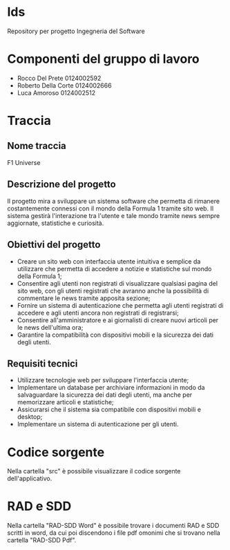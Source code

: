 # Ids
Repository per progetto Ingegneria del Software

# Componenti del gruppo di lavoro
- Rocco Del Prete 0124002592
- Roberto Della Corte 0124002666
- Luca Amoroso 0124002512

# Traccia
## Nome traccia
F1 Universe

## Descrizione del progetto
Il progetto mira a sviluppare un sistema software che permetta di rimanere costantemente connessi con il mondo della Formula 1 tramite sito web.
Il sistema gestirà l'interazione tra l'utente e tale mondo tramite news sempre aggiornate, statistiche e curiosità.

## Obiettivi del progetto
- Creare un sito web con interfaccia utente intuitiva e semplice da utilizzare che permetta di accedere a notizie e statistiche sul mondo della Formula 1;
- Consentire agli utenti non registrati di visualizzare qualsiasi pagina del sito web, con gli utenti registrati che avranno anche la possibilità di commentare le news tramite apposita sezione;
- Fornire un sistema di autenticazione che permetta agli utenti registrati di accedere e agli utenti ancora non registrati di registrarsi;
- Consentire all'amministratore e ai giornalisti di creare nuovi articoli per le news dell'ultima ora;
- Garantire la compatibilità con dispositivi mobili e la sicurezza dei dati degli utenti.

## Requisiti tecnici
- Utilizzare tecnologie web per sviluppare l'interfaccia utente;
- Implementare un database per archiviare informazioni in modo da salvaguardare la sicurezza dei dati degli utenti, ma anche per memorizzare articoli e statistiche;
- Assicurarsi che il sistema sia compatibile con dispositivi mobili e desktop;
- Implementare un sistema di autenticazione per gli utenti.

# Codice sorgente
Nella cartella "src" è possibile visualizzare il codice sorgente dell'applicativo.

# RAD e SDD
Nella cartella "RAD-SDD Word" è possibile trovare i documenti RAD e SDD scritti in word, da cui poi discendono i file pdf omonimi che si trovano nella cartella "RAD-SDD Pdf".
